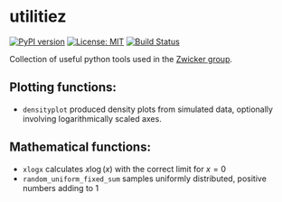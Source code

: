 # utilitiez


[![PyPI version](https://badge.fury.io/py/utilitiez.svg)](https://badge.fury.io/py/utilitiez)
[![License: MIT](https://img.shields.io/badge/License-MIT-green.svg)](https://opensource.org/licenses/MIT)
[![Build Status](https://github.com/zwicker-group/utilitiez/actions/workflows/run_tests.yml/badge.svg)](https://github.com/zwicker-group/utilitiez/actions/workflows/run_tests.yml)


Collection of useful python tools used in the [Zwicker group](https://zwickergroup.org).

## Plotting functions:
- `densityplot` produced density plots from simulated data, optionally involving logarithmically scaled
axes.

## Mathematical functions:
- `xlogx` calculates $x \log(x)$ with the correct limit for $x=0$
- `random_uniform_fixed_sum` samples uniformly distributed, positive numbers adding to 1
